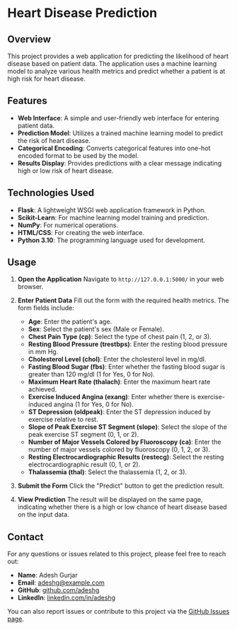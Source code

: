 # Heart Disease Prediction

## Overview

This project provides a web application for predicting the likelihood of heart disease based on patient data. The application uses a machine learning model to analyze various health metrics and predict whether a patient is at high risk for heart disease.

## Features

- **Web Interface**: A simple and user-friendly web interface for entering patient data.
- **Prediction Model**: Utilizes a trained machine learning model to predict the risk of heart disease.
- **Categorical Encoding**: Converts categorical features into one-hot encoded format to be used by the model.
- **Results Display**: Provides predictions with a clear message indicating high or low risk of heart disease.

## Technologies Used

- **Flask**: A lightweight WSGI web application framework in Python.
- **Scikit-Learn**: For machine learning model training and prediction.
- **NumPy**: For numerical operations.
- **HTML/CSS**: For creating the web interface.
- **Python 3.10**: The programming language used for development.

## Usage

   1. **Open the Application**
      Navigate to `http://127.0.0.1:5000/` in your web browser.
   
   2. **Enter Patient Data**
      Fill out the form with the required health metrics. The form fields include:
      - **Age**: Enter the patient's age.
      - **Sex**: Select the patient's sex (Male or Female).
      - **Chest Pain Type (cp)**: Select the type of chest pain (1, 2, or 3).
      - **Resting Blood Pressure (trestbps)**: Enter the resting blood pressure in mm Hg.
      - **Cholesterol Level (chol)**: Enter the cholesterol level in mg/dl.
      - **Fasting Blood Sugar (fbs)**: Enter whether the fasting blood sugar is greater than 120 mg/dl (1 for Yes, 0 for No).
      - **Maximum Heart Rate (thalach)**: Enter the maximum heart rate achieved.
      - **Exercise Induced Angina (exang)**: Enter whether there is exercise-induced angina (1 for Yes, 0 for No).
      - **ST Depression (oldpeak)**: Enter the ST depression induced by exercise relative to rest.
      - **Slope of Peak Exercise ST Segment (slope)**: Select the slope of the peak exercise ST segment (0, 1, or 2).
      - **Number of Major Vessels Colored by Fluoroscopy (ca)**: Enter the number of major vessels colored by fluoroscopy (0, 1, 2, or 3).
      - **Resting Electrocardiographic Results (restecg)**: Select the resting electrocardiographic result (0, 1, or 2).
      - **Thalassemia (thal)**: Select the thalassemia (1, 2, or 3).
   
   3. **Submit the Form**
      Click the "Predict" button to get the prediction result.
   
   4. **View Prediction**
      The result will be displayed on the same page, indicating whether there is a high or low chance of heart disease based on the input data.
   ## Contact

For any questions or issues related to this project, please feel free to reach out:

- **Name**: Adesh Gurjar
- **Email**: [adeshg@example.com](mailto:adeshg@example.com)
- **GitHub**: [github.com/adeshg](https://github.com/adeshg)
- **LinkedIn**: [linkedin.com/in/adeshg](https://www.linkedin.com/in/adeshg)

You can also report issues or contribute to this project via the [GitHub Issues page](https://github.com/adeshg/heart-disease-prediction/issues).

